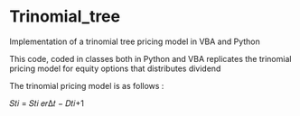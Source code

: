 # Trinomial_tree
Implementation of a trinomial tree pricing model in VBA and Python

This code, coded in classes both in Python and VBA replicates the trinomial pricing model for equity options that distributes dividend

The trinomial pricing model is as follows : 

𝑆𝑡𝑖 = 𝑆𝑡𝑖 𝑒𝑟Δ𝑡 − 𝐷𝑡𝑖+1